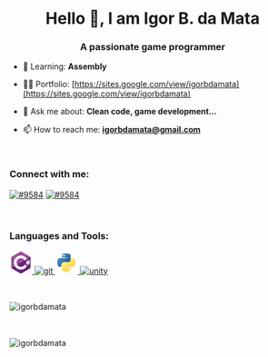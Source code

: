 <h1 align="center">Hello 👋, I am Igor B. da Mata</h1>
<h3 align="center">A passionate game programmer</h3>

- 🌱 Learning: **Assembly**

- 👨‍💻 Portfolio: [https://sites.google.com/view/igorbdamata](https://sites.google.com/view/igorbdamata)

- 💬 Ask me about: **Clean code, game development...**

- 📫 How to reach me: **igorbdamata@gmail.com**

<br> 

<h3 align="left">Connect with me:</h3>
<p align="left">
<a href="https://discord.gg/#9584" target="blank"><img align="center" src="https://raw.githubusercontent.com/rahuldkjain/github-profile-readme-generator/master/src/images/icons/Social/discord.svg" alt="#9584" height="30" width="40" /></a>
<a href="https://mail.google.com/" target="blank"><img align="center" src="https://logodownload.org/wp-content/uploads/2018/03/gmail-logo-4-1.png" alt="#9584" height="30" width="40" /></a>
</p>

<br> 

<h3 align="left">Languages and Tools:</h3>
<p align="left"> <a href="https://www.w3schools.com/cpp/" target="_blank" rel="noreferrer"><img src="https://raw.githubusercontent.com/devicons/devicon/master/icons/csharp/csharp-original.svg" alt="csharp" width="40" height="40"/> </a> <a href="https://git-scm.com/" target="_blank" rel="noreferrer"> <img src="https://www.vectorlogo.zone/logos/git-scm/git-scm-icon.svg" alt="git" width="40" height="40"/> </a> <a href="https://www.python.org" target="_blank" rel="noreferrer"> <img src="https://raw.githubusercontent.com/devicons/devicon/master/icons/python/python-original.svg" alt="python" width="40" height="40"/> </a> <a href="https://unity.com/" target="_blank" rel="noreferrer"> <img src="https://www.vectorlogo.zone/logos/unity3d/unity3d-icon.svg" alt="unity" width="40" height="40"/> </a> </p>
<br> 
<p><img align="center" src="https://github-readme-stats.vercel.app/api/top-langs?username=igorbdamata&show_icons=true&locale=en&layout=compact" alt="igorbdamata" /></p>
<br> 
<p><img align="center" src="https://github-readme-streak-stats.herokuapp.com/?user=igorbdamata&" alt="igorbdamata" /></p>
